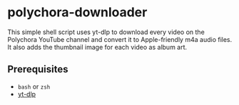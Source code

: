 # polychora-downloader

This simple shell script uses yt-dlp to download every video on the Polychora YouTube channel and convert it to Apple-friendly m4a audio files. It also adds the thumbnail image for each video as album art.

## Prerequisites

- `bash` or `zsh`
- [yt-dlp](https://github.com/yt-dlp/yt-dlp)